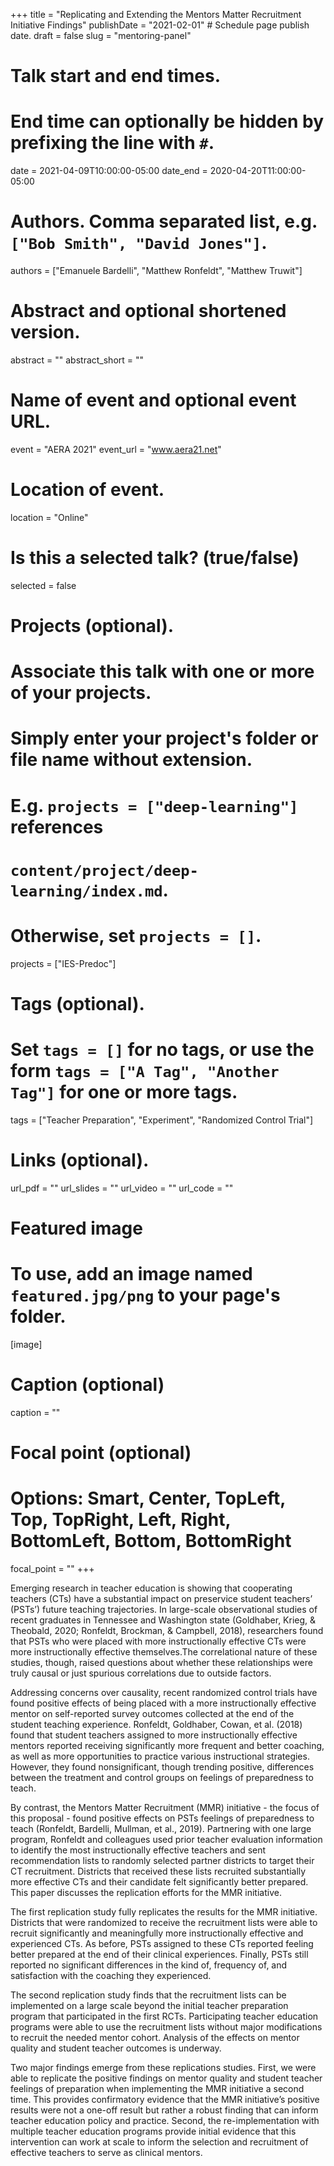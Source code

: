 +++
title = "Replicating and Extending the Mentors Matter Recruitment Initiative Findings"
publishDate = "2021-02-01"  # Schedule page publish date.
draft = false
slug = "mentoring-panel"

# Talk start and end times.
#   End time can optionally be hidden by prefixing the line with `#`.
date = 2021-04-09T10:00:00-05:00
date_end = 2020-04-20T11:00:00-05:00

# Authors. Comma separated list, e.g. `["Bob Smith", "David Jones"]`.
authors = ["Emanuele Bardelli", "Matthew Ronfeldt", "Matthew Truwit"]

# Abstract and optional shortened version.
abstract = ""
abstract_short = ""

# Name of event and optional event URL.
event = "AERA 2021"
event_url = "www.aera21.net"

# Location of event.
location = "Online"

# Is this a selected talk? (true/false)
selected = false

# Projects (optional).
#   Associate this talk with one or more of your projects.
#   Simply enter your project's folder or file name without extension.
#   E.g. `projects = ["deep-learning"]` references
#   `content/project/deep-learning/index.md`.
#   Otherwise, set `projects = []`.
projects = ["IES-Predoc"]

# Tags (optional).
#   Set `tags = []` for no tags, or use the form `tags = ["A Tag", "Another Tag"]` for one or more tags.
tags = ["Teacher Preparation", "Experiment", "Randomized Control Trial"]

# Links (optional).
url_pdf = ""
url_slides = ""
url_video = ""
url_code = ""

# Featured image
# To use, add an image named `featured.jpg/png` to your page's folder.
[image]
  # Caption (optional)
  caption = ""

  # Focal point (optional)
  # Options: Smart, Center, TopLeft, Top, TopRight, Left, Right, BottomLeft, Bottom, BottomRight
  focal_point = ""
+++

Emerging research in teacher education is showing that cooperating teachers (CTs) have a substantial impact on preservice student teachers’ (PSTs’) future teaching trajectories. In large-scale observational studies of recent graduates in Tennessee and Washington state (Goldhaber, Krieg, & Theobald, 2020; Ronfeldt, Brockman, & Campbell, 2018), researchers found that PSTs who were placed with more instructionally effective CTs were more instructionally effective themselves.The correlational nature of these studies, though, raised questions about whether these relationships were truly causal or just spurious correlations due to outside factors.

Addressing concerns over causality, recent randomized control trials have found positive effects of being placed with a more instructionally effective mentor on self-reported survey outcomes collected at the end of the student teaching experience. Ronfeldt, Goldhaber, Cowan, et al. (2018) found that student teachers assigned to more instructionally effective mentors reported  receiving significantly more frequent and better coaching, as well as more opportunities to practice various instructional strategies. However, they found nonsignificant, though trending positive, differences between the treatment and control groups on feelings of preparedness to teach.

By contrast, the Mentors Matter Recruitment (MMR) initiative - the focus of this proposal - found positive effects on PSTs feelings of preparedness to teach (Ronfeldt, Bardelli, Mullman, et al., 2019). Partnering with one large program, Ronfeldt and colleagues used prior teacher evaluation information to identify the most instructionally effective teachers and sent recommendation lists to randomly selected partner districts to target their CT recruitment. Districts that received these lists recruited substantially more effective CTs and their candidate felt significantly better prepared. This paper discusses the replication efforts for the MMR initiative.

The first replication study fully replicates the results for the MMR initiative. Districts that were randomized to receive the recruitment lists were able to recruit significantly and meaningfully more instructionally effective and experienced CTs. As before, PSTs assigned to these CTs  reported feeling better prepared at the end of their clinical experiences. Finally, PSTs still reported no significant differences in the kind of, frequency of, and satisfaction with the coaching they experienced.

The second replication study finds that the recruitment lists can be implemented on a large scale beyond the initial teacher preparation program that participated in the first RCTs. Participating teacher education programs were able to use the recruitment lists without major modifications to recruit the needed mentor cohort. Analysis of the effects on mentor quality and student teacher outcomes is underway.

Two major findings emerge from these replications studies. First, we were able to replicate the positive findings on mentor quality and student teacher feelings of preparation when implementing the MMR initiative a second time. This provides confirmatory evidence that the MMR initiative’s positive results were not a one-off result but rather a robust finding that can inform teacher education policy and practice. Second, the re-implementation with multiple teacher education programs provide initial evidence that this intervention can work at scale to inform the selection and recruitment of effective teachers to serve as clinical mentors.
